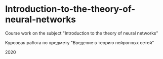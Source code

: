 # Introduction-to-the-theory-of-neural-networks

Course work on the subject "Introduction to the theory of neural networks"

Курсовая работа по предмету "Введение в теорию нейронных сетей"

2020
